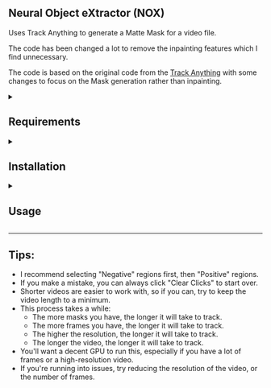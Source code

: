 <p align="center">

## Neural Object eXtractor (NOX)


Uses Track Anything to generate a Matte Mask for a video file.

The code has been changed a lot to remove the inpainting features which I find unnecessary.

The code is based on the original code from the [Track Anything](https://github.com/gaomingqi/Track-Anything) with some changes to focus on the Mask generation rather than inpainting.
</p>
<details>
<summary>

## Requirements
</summary>

The following items are required to run the code (download and set them up if you haven't already)
1. Python 3.11
    - [Windows](https://www.python.org/downloads/release/python-3119/)
    - [Mac](https://www.python.org/downloads/macos/)

2. Once installed, you'll need to install [Poetry](https://python-poetry.org/docs/)
    - Run the following command in your terminal:
    ```bash
   pip install poetry
    ```
</details>

<details>
<summary>

## Installation
</summary>

#### This part requires you to be able to utilize your terminal:

- On Windows, press `Win + R`, type `powershell` and press `Enter`
- On Mac, press `Cmd + Space`, type `terminal` and press `Enter`
- On Linux, press `Ctrl + Alt + T`

To navigate to the folder where you want to download the code, use the `cd` command. For example, to navigate to the Desktop, you would type:
```bash
cd ~/<path>/<to>/<folder>
```

i.e.
```bash
cd ~/Downloads/NOX-ify
```

Once you're in the code directory, you need to install the required packages. We'll use Poetry to do this. Run the following command:
```bash
poetry install
```

This will create a new virtual environment and install the required packages. Once this is done, you can run the code using the following command:
```bash
poetry run python app.py
```

or to run using your CPU (not recommended):
```bash
poetry run python app.py --device "cpu"
```
Using the CPU will be **significantly** slower than using a GPU, but it's an option if you don't have a GPU available.)

<hr>

**Note:** The first time you run the code, it will take a while to start as it downloads the required models. Subsequent runs will be faster.

Once the application starts, you can access it by going to `http://localhost:12212` in your browser.

</details>

<details>
<summary>

## Usage
</summary>

The application is pretty straightforward to use.

Here's the steps to reproduce the Matte Mask:

1. Once you open the UI, upload your video file by clicking on the `Choose File` button.
2. You'll be presented with a preview of the video. You can resize the video if it's super large, or you don't have a lot of VRAM.
3. Then, click "Get Video Info" to get the video information.
4. Once the video's frames are chopped - the UI will show you the selection screen.
5. You'll select the "Brightness Threshold" to properly mask things like Teeth or Glasses
6. You'll want to pan through the frames, and find a frame where the object you want to mask is visible.
   - Use the Slider to pan through the frames, or select a frame number on the right.   
7. Begin Selecting your masks by clicking on regions in the image
   - When you want a mask to include a selected region select **"Positive"**
   - When you want to exclude a region - select **"Negative"**
   
8. Once you're done, click "Add Mask" to add the mask to the list.
9. Do this until you have all the masks you need.
10. Then, click "Tracking" to start the tracking process.
11. Once the tracking is done, the video mask will be generated and show below the editing UI (you can download it by clicking the "Download" button in the top right corner).
    - If it doesn't look right, you can always go back and edit the **Brightness Threshold**, which will help "clean" the mask to be tighter. The higher the threshold, the brighter the object needs to be to be included in the masked region.
    - It's a bit of a trial and error process, but it's pretty quick once you get the hang of it.

</details>

<hr>

## **Tips:**
   - I recommend selecting "Negative" regions first, then "Positive" regions.
   - If you make a mistake, you can always click "Clear Clicks" to start over.
   - Shorter videos are easier to work with, so if you can, try to keep the video length to a minimum.
   - This process takes a while:
     - The more masks you have, the longer it will take to track.
     - The more frames you have, the longer it will take to track.
     - The higher the resolution, the longer it will take to track.
     - The longer the video, the longer it will take to track.
   - You'll want a decent GPU to run this, especially if you have a lot of frames or a high-resolution video.
   - If you're running into issues, try reducing the resolution of the video, or the number of frames.


